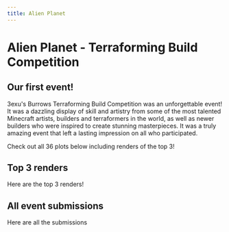 ```yaml
---
title: Alien Planet
---
```


# Alien Planet - Terraforming Build Competition

## Our first event!

3exu's Burrows Terraforming Build Competition was an unforgettable event! It was a dazzling display of skill and artistry from some of the most talented Minecraft artists, builders and terraformers in the world, as well as newer builders who were inspired to create stunning masterpieces. It was a truly amazing event that left a lasting impression on all who participated.

Check out all 36 plots below including renders of the top 3!

<CustomFeature>
  <CustomFeatureBox 
    iconText="📅"
    title="Event Details"
    text="Starts: 02 December 2022/\nEnds: 31 December 2022/\\nBuild on massive 512 x 512 plots/\\nClaim up to 2 plots (only 1 judged)"
  />
  <CustomFeatureBox 
    iconImg="./../images/money-bag.gif"
    title="$1000 Prize Pool!"
    text="1st: $400 Paypal & $150 Gift Cards (Any Store)/\n2nd: $200 Paypal & $100 Gift Cards (Any Store)/\n3rd: $100 Paypal & $50 Gift Cards (Any Store)"
  />
  <CustomFeatureBox 
    iconImg="./../images/logo.png"
    title="Judging Criteria"
    text="Creativity, uniqueness, and originality/\nQuality of artistic composition and overall design/\nColoring\nShape quality/\nVisual language"
  />
</CustomFeature>

## Top 3 renders

Here are the top 3 renders!

## All event submissions

Here are all the submissions
